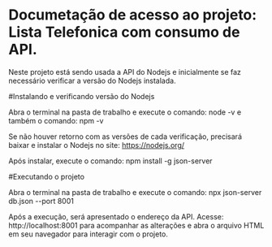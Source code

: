 <h1>Documetação de acesso ao projeto:
Lista Telefonica com consumo de API.</h1>

Neste projeto está sendo usada a API do Nodejs e inicialmente 
se faz necessário verificar a versão do Nodejs instalada.

#Instalando e verificando versão do Nodejs

Abra o terminal na pasta de trabalho e execute o comando: 
node -v
e também o comando:
npm -v

Se não houver retorno com as versões de cada verificação, 
precisará baixar e instalar o Nodejs no site: https://nodejs.org/

Após instalar, execute o comando:
npm install -g json-server

#Executando o projeto

Abra o terminal na pasta de trabalho e execute o comando:
npx json-server db.json --port 8001

Após a execução, será apresentado o endereço da API. 
Acesse: http://localhost:8001 para acompanhar as alterações 
e abra o arquivo HTML em seu navegador para interagir com o projeto.
